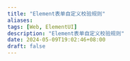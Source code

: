 ```yaml
---
title: "Element表单自定义校验规则"
aliases: 
tags: [Web, ElementUI]
description: "Element表单自定义校验规则"
date: 2024-05-09T19:02:46+08:00
draft: false
---
```


